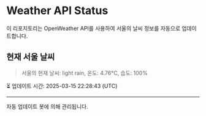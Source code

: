 
# Weather API Status

이 리포지토리는 OpenWeather API를 사용하여 서울의 날씨 정보를 자동으로 업데이트합니다.

## 현재 서울 날씨
> 서울의 현재 날씨: light rain, 온도: 4.76°C, 습도: 100%

⏳ 업데이트 시간: 2025-03-15 22:28:43 (UTC)

---
자동 업데이트 봇에 의해 관리됩니다.
